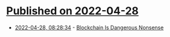 # [Published on 2022-04-28](index.md)

* [2022-04-28, 08:28:34](https://news.ycombinator.com/item?id=31190062) - [Blockchain Is Dangerous Nonsense](https://www.eisfunke.com/article/blockchain-technology.html)
